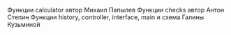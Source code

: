 Функции calculator автор Михаил Папылев
Функции checks автор Антон Степин
Функции history, controller, interface, main и схема Галины Кузьминой